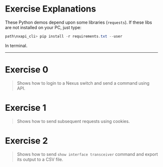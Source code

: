 # Exercise Explanations

These Python demos depend upon some libraries (`requests`). If these libs are not installed on your PC, just type:

```powershell
path\nxapi_cli> pip install -r requirements.txt --user
```

In terminal.

---

# Exercise 0

> Shows how to login to a Nexus switch and send a command using API.

# Exercise 1

> Shows how to send subsequent requests using cookies.

# Exercise 2

> Shows how to send `show interface transceiver` command and export its output to a CSV file.
